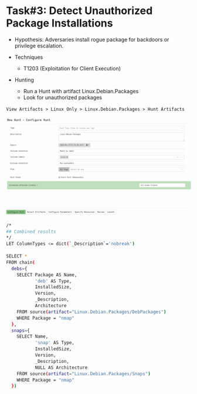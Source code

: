 # Task#3: Detect Unauthorized Package Installations

- Hypothesis: Adversaries install rogue package for backdoors or privilege escalation.

- Techniques

  - T1203 (Exploitation for Client Execution)

- Hunting
  - Run a Hunt with artifact Linux.Debian.Packages
  - Look for unauthorized packages

`View Artifacts > Linux Only > Linux.Debian.Packages > Hunt Artifacts`

![Velociraptor](/Velociraptor-Linux/assets/11.png)

```sh
/*
## Combined results
*/
LET ColumnTypes <= dict(`_Description`='nobreak')

SELECT *
FROM chain(
  debs={
    SELECT Package AS Name,
           'deb' AS Type,
           InstalledSize,
           Version,
           _Description,
           Architecture
    FROM source(artifact="Linux.Debian.Packages/DebPackages")
    WHERE Package = "nmap"
  },
  snaps={
    SELECT Name,
           'snap' AS Type,
           InstalledSize,
           Version,
           _Description,
           NULL AS Architecture
    FROM source(artifact="Linux.Debian.Packages/Snaps")
    WHERE Package = "nmap"
  })
```
